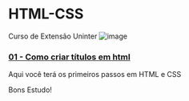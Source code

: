 # HTML-CSS
Curso de Extensão Uninter
![image](https://user-images.githubusercontent.com/110052448/181071912-c17aa707-9aa5-4212-adcd-094f5d1da2dd.png)


<h3> <a href="Códigos/títulos.html">01 - Como criar títulos em html</a></h3>
Aqui você terá os primeiros passos em HTML e CSS

Bons Estudo!
